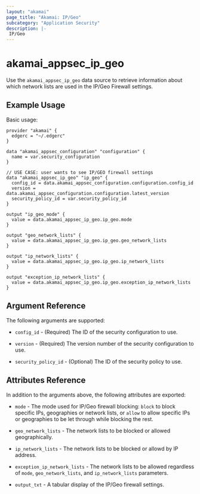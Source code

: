 ```yaml
---
layout: "akamai"
page_title: "Akamai: IP/Geo"
subcategory: "Application Security"
description: |-
 IP/Geo
---
```


# akamai_appsec_ip_geo

Use the `akamai_appsec_ip_geo` data source to retrieve information about which network lists are used in the IP/Geo Firewall settings.

## Example Usage

Basic usage:

```hcl
provider "akamai" {
  edgerc = "~/.edgerc"
}

data "akamai_appsec_configuration" "configuration" {
  name = var.security_configuration
}

// USE CASE: user wants to see IP/GEO firewall settings
data "akamai_appsec_ip_geo" "ip_geo" {
  config_id = data.akamai_appsec_configuration.configuration.config_id
  version = data.akamai_appsec_configuration.configuration.latest_version
  security_policy_id = var.security_policy_id
}

output "ip_geo_mode" {
  value = data.akamai_appsec_ip_geo.ip_geo.mode
}

output "geo_network_lists" {
  value = data.akamai_appsec_ip_geo.ip_geo.geo_network_lists
}

output "ip_network_lists" {
  value = data.akamai_appsec_ip_geo.ip_geo.ip_network_lists
}

output "exception_ip_network_lists" {
  value = data.akamai_appsec_ip_geo.ip_geo.exception_ip_network_lists
}
```

## Argument Reference

The following arguments are supported:

* `config_id` - (Required) The ID of the security configuration to use.

* `version` - (Required) The version number of the security configuration to use.

* `security_policy_id` - (Optional) The ID of the security policy to use.

## Attributes Reference

In addition to the arguments above, the following attributes are exported:

* `mode` - The mode used for IP/Geo firewall blocking: `block` to block specific IPs, geographies or network lists, or `allow` to allow specific IPs or geographies to be let through while blocking the rest.

* `geo_network_lists` - The network lists to be blocked or allowed geographically.

* `ip_network_lists` - The network lists to be blocked or allowd by IP address.

* `exception_ip_network_lists` - The network lists to be allowed regardless of `mode`, `geo_network_lists`, and `ip_network_lists` parameters.

* `output_txt` - A tabular display of the IP/Geo firewall settings.

